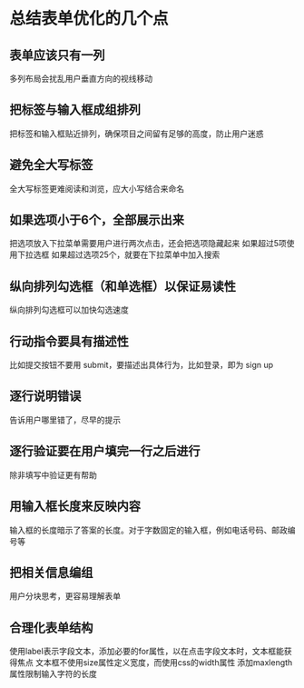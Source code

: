# 总结表单优化的几个点

## 表单应该只有一列
多列布局会扰乱用户垂直方向的视线移动

## 把标签与输入框成组排列
把标签和输入框贴近排列，确保项目之间留有足够的高度，防止用户迷惑

## 避免全大写标签
全大写标签更难阅读和浏览，应大小写结合来命名

## 如果选项小于6个，全部展示出来
把选项放入下拉菜单需要用户进行两次点击，还会把选项隐藏起来
如果超过5项使用下拉选框
如果超过选项25个，就要在下拉菜单中加入搜索

## 纵向排列勾选框（和单选框）以保证易读性
纵向排列勾选框可以加快勾选速度

## 行动指令要具有描述性
比如提交按钮不要用 submit，要描述出具体行为，比如登录，即为 sign up

## 逐行说明错误
告诉用户哪里错了，尽早的提示

## 逐行验证要在用户填完一行之后进行
除非填写中验证更有帮助

## 用输入框长度来反映内容
输入框的长度暗示了答案的长度。对于字数固定的输入框，例如电话号码、邮政编号等

## 把相关信息编组
用户分块思考，更容易理解表单

## 合理化表单结构
使用label表示字段文本，添加必要的for属性，以在点击字段文本时，文本框能获得焦点
文本框不使用size属性定义宽度，而使用css的width属性
添加maxlength属性限制输入字符的长度
